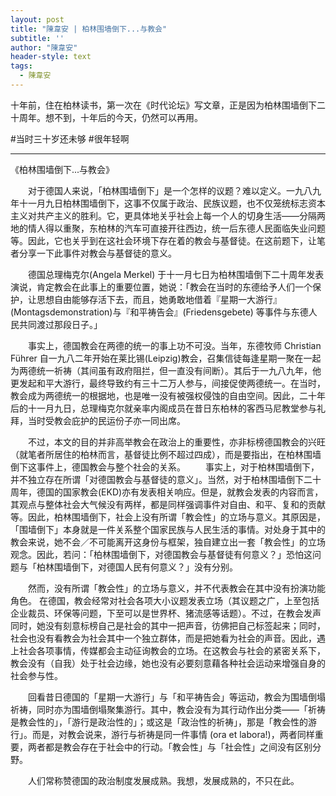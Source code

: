 ```yaml
---
layout: post
title: "陳韋安 | 柏林围墙倒下...与教会"
subtitle: ''
author: "陳韋安"
header-style: text
tags:
  - 陳韋安
---
```

十年前，住在柏林读书，第一次在《时代论坛》写文章，正是因为柏林围墙倒下二十周年。想不到，十年后的今天，仍然可以再用。

#当时三十岁还未够 #很年轻啊

---------------------------
《柏林围墙倒下...与教会》<br>

　　对于德国人来说，「柏林围墙倒下」是一个怎样的议题？难以定义。一九八九年十一月九日柏林围墙倒下，这事不仅属于政治、民族议题，也不仅笼统标志资本主义对共产主义的胜利。它，更具体地关乎社会上每一个人的切身生活––––分隔两地的情人得以重聚，东柏林的汽车可直接开往西边，统一后东德人民面临失业问题等。因此，它也关乎到在这社会环境下存在着的教会与基督徒。在这前题下，让笔者分享一下此事件对教会与基督徒的意义。

　　德国总理梅克尔(Angela Merkel) 于十一月七日为柏林围墙倒下二十周年发表演说，肯定教会在此事上的重要位置，她说：「教会在当时的东德给予人们一个保护，让思想自由能够存活下去，而且，她勇敢地借着『星期一大游行』(Montagsdemonstration)与『和平祷告会』(Friedensgebete) 等事件与东德人民共同渡过那段日子。」

　　事实上，德国教会在两德的统一的事上功不可没。当年，东德牧师 Christian Führer 自一九八二年开始在莱比锡(Leipzig)教会，召集信徒每逢星期一聚在一起为两德统一祈祷（其间虽有政府阻拦，但一直没有间断）。其后于一九八九年，他更发起和平大游行，最终导致约有三十二万人参与，间接促使两德统一。在当时，教会成为两德统一的根据地，也是唯一没有被强权侵蚀的自由空间。因此，二十年后的十一月九日，总理梅克尔就亲率内阁成员在昔日东柏林的客西马尼教堂参与礼拜，当时受教会庇护的民运份子亦一同出席。

　　不过，本文的目的并非高举教会在政治上的重要性，亦非标榜德国教会的兴旺（就笔者所居住的柏林而言，基督徒比例不超过四成），而是要指出，在柏林围墙倒下这事件上，德国教会与整个社会的关系。
　　事实上，对于柏林围墙倒下，并不独立存在所谓「对德国教会与基督徒的意义」。当然，对于柏林围墙倒下二十周年，德国的国家教会(EKD)亦有发表相关响应。但是，就教会发表的内容而言，其观点与整体社会大气候没有两样，都是同样强调事件对自由、和平、复和的贡献等。因此，柏林围墙倒下，社会上没有所谓「教会性」的立场与意义。其原因是，「围墙倒下」本身就是一件关系整个国家民族与人民生活的事情。对处身于其中的教会来说，她不会／不可能离开这身份与框架，独自建立出一套「教会性」的立场观念。因此，若问：「柏林围墙倒下，对德国教会与基督徒有何意义？」恐怕这问题与「柏林围墙倒下，对德国人民有何意义？」没有分别。

　　然而，没有所谓「教会性」的立场与意义，并不代表教会在其中没有扮演功能角色。 在德国，教会经常对社会各项大小议题发表立场（其议题之广，上至包括企业裁员、环保等问题，下至可以是世界杯、猪流感等话题）。不过，在教会发声同时，她没有刻意标榜自己是社会的其中一把声音，彷佛把自己标签起来；同时，社会也没有看教会为社会其中一个独立群体，而是把她看为社会的声音。因此，遇上社会各项事情，传媒都会主动征询教会的立场。在这教会与社会的紧密关系下，教会没有（自我）处于社会边缘，她也没有必要刻意藉各种社会运动来增强自身的社会参与性。

　　回看昔日德国的「星期一大游行」与「和平祷告会」等运动，教会为围墙倒塌祈祷，同时亦为围墙倒塌聚集游行。其中，教会没有为其行动作出分类––––「祈祷是教会性的」，「游行是政治性的」；或这是「政治性的祈祷」，那是「教会性的游行」。而是，对教会说来，游行与祈祷是同一件事情 (ora et labora!)，两者同样重要，两者都是教会存在于社会中的行动。「教会性」与「社会性」之间没有区别分野。

　　人们常称赞德国的政治制度发展成熟。我想，发展成熟的，不只在此。

